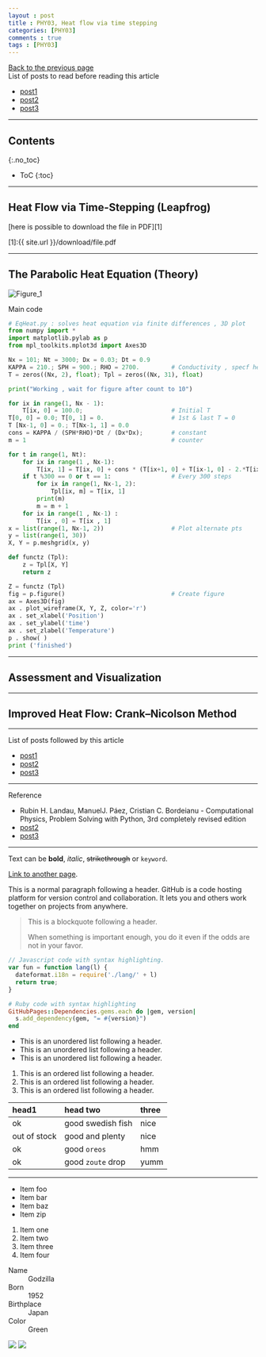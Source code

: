 ```yaml
---
layout : post
title : PHY03, Heat flow via time stepping
categories: [PHY03]
comments : true
tags : [PHY03]
---
```

[Back to the previous page](https://userdyk-github.github.io/Study.html) <br>
List of posts to read before reading this article
- <a href='https://userdyk-github.github.io/'>post1</a>
- <a href='https://userdyk-github.github.io/'>post2</a>
- <a href='https://userdyk-github.github.io/'>post3</a>

---

## Contents
{:.no_toc}

* ToC
{:toc}

---

## Heat Flow via Time-Stepping (Leapfrog)

[here is possible to download the file in PDF][1]

[1]:{{ site.url }}/download/file.pdf

---

## The Parabolic Heat Equation (Theory)

![Figure_1](https://user-images.githubusercontent.com/52376448/63160583-1779ee80-c059-11e9-9705-fcbd012e9a5a.png)

<div class='frame1'>Main code</div>

```python
# EqHeat.py : solves heat equation via finite differences , 3D plot
from numpy import *
import matplotlib.pylab as p
from mpl_toolkits.mplot3d import Axes3D

Nx = 101; Nt = 3000; Dx = 0.03; Dt = 0.9
KAPPA = 210.; SPH = 900.; RHO = 2700.         # Conductivity , specf heat , density
T = zeros((Nx, 2), float); Tpl = zeros((Nx, 31), float)

print("Working , wait for figure after count to 10")

for ix in range(1, Nx - 1):
    T[ix, 0] = 100.0;                         # Initial T
T[0, 0] = 0.0; T[0, 1] = 0.                   # 1st & last T = 0
T [Nx-1, 0] = 0.; T[Nx-1, 1] = 0.0
cons = KAPPA / (SPH*RHO)*Dt / (Dx*Dx);        # constant
m = 1                                         # counter

for t in range(1, Nt):
    for ix in range(1 , Nx-1):
        T[ix, 1] = T[ix, 0] + cons * (T[ix+1, 0] + T[ix-1, 0] - 2.*T[ix, 0])
    if t %300 == 0 or t == 1:                 # Every 300 steps
        for ix in range(1, Nx-1, 2):
            Tpl[ix, m] = T[ix, 1]
        print(m)
        m = m + 1
    for ix in range(1 , Nx-1) :
        T[ix , 0] = T[ix , 1]
x = list(range(1, Nx-1, 2))                   # Plot alternate pts
y = list(range(1, 30))
X, Y = p.meshgrid(x, y)

def functz (Tpl):
    z = Tpl[X, Y]
    return z

Z = functz (Tpl)
fig = p.figure()                              # Create figure
ax = Axes3D(fig)
ax . plot_wireframe(X, Y, Z, color='r')
ax . set_xlabel('Position')
ax . set_ylabel('time')
ax . set_zlabel('Temperature')
p . show( )
print ('finished')
```

---

##  Assessment and Visualization

---

##  Improved Heat Flow: Crank–Nicolson Method

---
List of posts followed by this article
- [post1](https://userdyk-github.github.io/)
- <a href='https://userdyk-github.github.io/'>post2</a>
- <a href='https://userdyk-github.github.io/'>post3</a>

---

Reference
- Rubin H. Landau, ManuelJ. Páez, Cristian C. Bordeianu - Computational Physics, Problem Solving with Python, 3rd completely revised edition
- <a href='https://userdyk-github.github.io/'>post2</a>
- <a href='https://userdyk-github.github.io/'>post3</a>

---

Text can be **bold**, _italic_, ~~strikethrough~~ or `keyword`.

[Link to another page](another-page).

This is a normal paragraph following a header. GitHub is a code hosting platform for version control and collaboration. It lets you and others work together on projects from anywhere.

> This is a blockquote following a header.
>
> When something is important enough, you do it even if the odds are not in your favor.

```js
// Javascript code with syntax highlighting.
var fun = function lang(l) {
  dateformat.i18n = require('./lang/' + l)
  return true;
}
```

```ruby
# Ruby code with syntax highlighting
GitHubPages::Dependencies.gems.each do |gem, version|
  s.add_dependency(gem, "= #{version}")
end
```

*   This is an unordered list following a header.
*   This is an unordered list following a header.
*   This is an unordered list following a header.

1.  This is an ordered list following a header.
2.  This is an ordered list following a header.
3.  This is an ordered list following a header.

| head1        | head two          | three |
|:-------------|:------------------|:------|
| ok           | good swedish fish | nice  |
| out of stock | good and plenty   | nice  |
| ok           | good `oreos`      | hmm   |
| ok           | good `zoute` drop | yumm  |

* * *

*   Item foo
*   Item bar
*   Item baz
*   Item zip


1.  Item one
1.  Item two
1.  Item three
1.  Item four

<dl>
<dt>Name</dt>
<dd>Godzilla</dd>
<dt>Born</dt>
<dd>1952</dd>
<dt>Birthplace</dt>
<dd>Japan</dd>
<dt>Color</dt>
<dd>Green</dd>
</dl>


![](https://assets-cdn.github.com/images/icons/emoji/octocat.png)
![](https://guides.github.com/activities/hello-world/branching.png)
